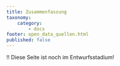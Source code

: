 ```yaml
---
title: Zusammenfassung
taxonomy:
    category:
        - docs
footer: open_data_quellen.html
published: false
---
```


!! Diese Seite ist noch im Entwurfsstadium!
